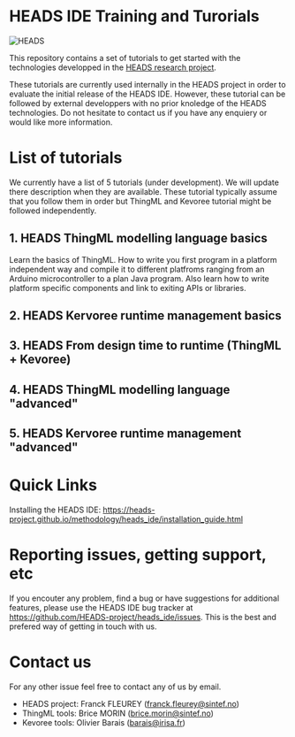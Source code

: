 HEADS IDE Training and Turorials
================================

![HEADS](http://heads-project.eu/sites/default/files/heads_large.png)

This repository contains a set of tutorials to get started with the technologies developped in the [HEADS research project](http://heads-project.eu/). 

These tutorials are currently used internally in the HEADS project in order to evaluate the initial release of the HEADS IDE. However, these tutorial can be followed by external developpers with no prior knoledge of the HEADS technologies. Do not hesitate to contact us if you have any enquiery or would like more information.

# List of tutorials

We currently have a list of 5 tutorials (under development). We will update there description when they are available. These tutorial typically assume that you follow them in order but ThingML and Kevoree tutorial might be followed independently.

## 1. HEADS ThingML modelling language basics
Learn the basics of ThingML. How to write you first program in a platform independent way and compile it to different platfroms ranging from an Arduino microcontroller to a plan Java program. Also learn how to write platform specific components and link to exiting APIs or libraries.

## 2. HEADS Kervoree runtime management basics

## 3. HEADS From design time to runtime (ThingML + Kevoree)

## 4. HEADS ThingML modelling language "advanced"

## 5. HEADS Kervoree runtime management "advanced"

# Quick Links

Installing the HEADS IDE: https://heads-project.github.io/methodology/heads_ide/installation_guide.html

# Reporting issues, getting support, etc

If you encouter any problem, find a bug or have suggestions for additional features, please use the HEADS IDE bug tracker at https://github.com/HEADS-project/heads_ide/issues. This is the best and prefered way of getting in touch with us.

# Contact us

For any other issue feel free to contact any of us by email.

* HEADS project: Franck FLEUREY (franck.fleurey@sintef.no)
* ThingML tools: Brice MORIN (brice.morin@sintef.no)
* Kevoree tools: Olivier Barais (barais@irisa.fr)
